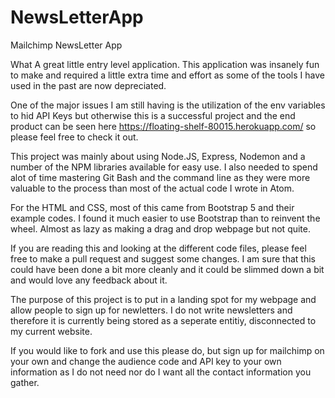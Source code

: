 # NewsLetterApp
Mailchimp NewsLetter App

What A great little entry level application. This application was insanely fun to make and required a little extra time and effort as some of the tools I have used in the past are  now depreciated. 

One of the major issues I am still having is the utilization of the env variables to hid API Keys but otherwise this is a successful project and the end product can be seen here https://floating-shelf-80015.herokuapp.com/ so please feel free to check it out. 

This project was mainly about using Node.JS, Express, Nodemon and a number of the NPM libraries available for easy use. I also needed to spend alot of time mastering Git Bash and the command line as they were more valuable to the process than most of the actual code I wrote in Atom. 

For the HTML and CSS, most of this came from Bootstrap 5 and their example codes. I found it much easier to use Bootstrap than to reinvent the wheel. Almost as lazy as making a drag and drop webpage but not quite. 

If you are reading this and looking at the different code files, please feel free to make a pull request and suggest some changes. I am sure that this could have been done a bit more cleanly and it could be slimmed down a bit and would love any feedback about it. 

The purpose of this project is to put in a landing spot for my webpage and allow people to sign up for newletters. I do not write newsletters and therefore it is currently being stored as a seperate entitiy, disconnected to my current website. 

If you would like to fork and use this please do, but sign up for mailchimp on your own and change the audience code and API key to your own information as I do not need nor do I want all the contact information you gather. 

